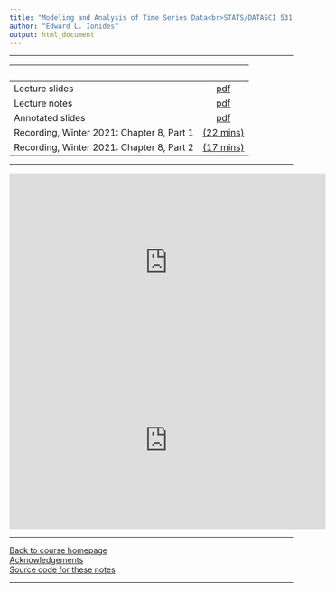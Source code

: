 ```yaml
---
title: "Modeling and Analysis of Time Series Data<br>STATS/DATASCI 531, Winter 2022<br>Chapter 8: Smoothing in the time and frequency domains"
author: "Edward L. Ionides"
output: html_document
---
```


----------------------

| &nbsp;          | &nbsp;                                                                            |
|:----------------|:---------------------------------------------------------------------------------:|
| Lecture slides  | [pdf](slides.pdf) |
| Lecture notes   | [pdf](notes.pdf) |
| Annotated slides | [pdf](slides-annotated.pdf) |
| Recording, Winter 2021: Chapter 8, Part 1  | [(22 mins)](https://youtu.be/ETxrsVnXnXI) |
| Recording, Winter 2021: Chapter 8, Part 2  | [(17 mins)](https://youtu.be/nZNybbV_WYA) |
----------------------

<!--
| Annotated slides | [pdf](slides-annotated.pdf) |
-->

<iframe width="560" height="315" src="https://www.youtube.com/embed/ETxrsVnXnXI" frameborder="0" allow="accelerometer; autoplay; clipboard-write; encrypted-media; gyroscope; picture-in-picture" allowfullscreen></iframe>

<iframe width="560" height="315" src="https://www.youtube.com/embed/nZNybbV_WYA" frameborder="0" allow="accelerometer; autoplay; clipboard-write; encrypted-media; gyroscope; picture-in-picture" allowfullscreen></iframe>


----------------------

[Back to course homepage](../index.html)  
[Acknowledgements](../acknowledge.html)  
[Source code for these notes](http://github.com/ionides/531w22/tree/master/08/)


----------------------

